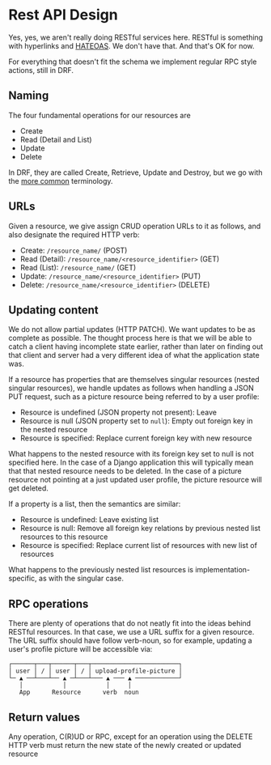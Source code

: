 <!--
SPDX-FileCopyrightText: 2024 JWP Consulting GK

SPDX-License-Identifier: AGPL-3.0-or-later
-->

# Rest API Design

Yes, yes, we aren't really doing RESTful services here. RESTful is something
with hyperlinks and
[HATEOAS](https://ics.uci.edu/~fielding/pubs/dissertation/rest_arch_style.htm#sec_5_1_5).
We don't have that. And that's OK for now.

For everything that doesn't fit the schema we implement regular RPC style
actions, still in DRF.

## Naming

The four fundamental operations for our resources are

- Create
- Read (Detail and List)
- Update
- Delete

In DRF, they are called Create, Retrieve, Update and Destroy, but we go with
the [more
common](https://en.wikipedia.org/wiki/Create,_read,_update,_and_delete)
terminology.

## URLs

Given a resource, we give assign CRUD operation URLs to it as follows, and
also designate the required HTTP verb:

- Create: `/resource_name/` (POST)
- Read (Detail): `/resource_name/<resource_identifier>` (GET)
- Read (List): `/resource_name/` (GET)
- Update: `/resource_name/<resource_identifier>` (PUT)
- Delete: `/resource_name/<resource_identifier>` (DELETE)

## Updating content

We do not allow partial updates (HTTP PATCH). We want updates to be as complete
as possible. The thought process here is that we will be able to catch
a client having incomplete state earlier, rather than later on finding out
that client and server had a very different idea of what the application state
was.

If a resource has properties that are themselves singular resources (nested
singular resources), we handle updates as follows when handling a JSON PUT
request, such as a picture resource being referred to by a user profile:

- Resource is undefined (JSON property not present): Leave
- Resource is null (JSON property set to `null`): Empty out foreign key in the
  nested resource
- Resource is specified: Replace current foreign key with new resource

What happens to the nested resource with its foreign key set to null is not
specified here. In the case of a Django application this will typically
mean that that nested resource needs to be deleted. In the case of a picture
resource not pointing at a just updated user profile, the picture resource
will get deleted.

If a property is a list, then the semantics are similar:

- Resource is undefined: Leave existing list
- Resource is null: Remove all foreign key relations by previous nested list
  resources to this resource
- Resource is specified: Replace current list of resources with new list of
  resources

What happens to the previously nested list resources is
implementation-specific, as with the singular case.

## RPC operations

There are plenty of operations that do not neatly fit into the ideas behind
RESTful resources. In that case, we use a URL suffix for a given resource.
The URL suffix should have follow verb-noun, so for example, updating
a user's profile picture will be accessible via:

```
┌──────┬───┬──────┬───┬────────────────────────┐
│ user │ / │ user │ / │ upload-profile-picture │
└─ ▲ ──┴───┴── ▲ ─┴───┴─── ▲ ─── ▲ ────────────┘
   │           │           │     │
   App      Resource      verb  noun
```

## Return values

Any operation, C(R)UD or RPC, except for an operation using the DELETE HTTP
verb must return the new state of the newly created or updated resource
